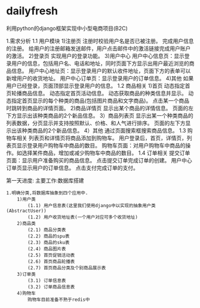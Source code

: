 # dailyfresh
利用python的django框架实现中小型电商项目(B2C)

    
1.需求分析
1.1 用户模块
1)注册页
注册时校验用户名是否已被注册。
完成用户信息的注册。
给用户的注册邮箱发送邮件，用户点击邮件中的激活链接完成用户账户的激活。
2)登录页
实现用户的登录功能。
3)用户中心
用户中心信息页：显示登录用户的信息，包括用户名、电话和地址，同时页面下方显示出用户最近浏览的商品信息。
用户中心地址页：显示登录用户的默认收件地址，页面下方的表单可以新增用户的收货地址。
用户中心订单页：显示登录用户的订单信息。
4)其他
如果用户已经登录，页面顶部显示登录用户的信息。
1.2 商品相关
1)首页
动态指定首页轮播商品信息。
动态指定首页活动信息。
动态获取商品的种类信息并显示。
动态指定首页显示的每个种类的商品(包括图片商品和文字商品)。
点击某一个商品时跳转到商品的详情页面。
2)商品详情页
显示出某个商品的详情信息。
页面的左下方显示出该种类商品的2个新品信息。
3）商品列表页
显示出某一个种类商品的列表数据，分页显示并支持按照默认、价格、和人气进行排序。
页面的左下方显示出该种类商品的2个新品信息。
4）其他
通过页面搜索框搜索商品信息。
1.3 购物车相关
列表页和详情页将商品添加到购物车。
用户登录后，首页，详情页，列表页显示登录用户购物车中商品的数目。
购物车页面：对用户购物车中商品的操作。如选择某件商品，增加或减少购物车中商品的数目。
1.4 订单相关
提交订单页面：显示用户准备购买的商品信息。
点击提交订单完成订单的创建。
用户中心订单页显示用户的订单信息。
点击支付完成订单的支付。

第一天进度:
    主要工作:数据库搭建
    
    1.明确分类,将数据库抽象到四个应用中.
        1)用户类
            (1.1) 用户信息表(这里我们使用django中以实现的抽象用户类(AbstractUser))
            (1.2) 用户收货地址表(一个用户对应可多个收货地址)
        2)商品类
            (2.1) 商品分类表
            (2.2) 商品的spu表
            (2.3) 商品的sku表
            (2.4) 商品图片表
            (2.5) 首页促销活动表
            (2.6) 首页商品轮播表
            (2.7) 首页商品分类及个别商品展示表
        3)订单类
            (3.1) 订单信息表
            (3.2) 订单商品信息表
        4)购物车
            购物车目前准备不熟于redis中


        


